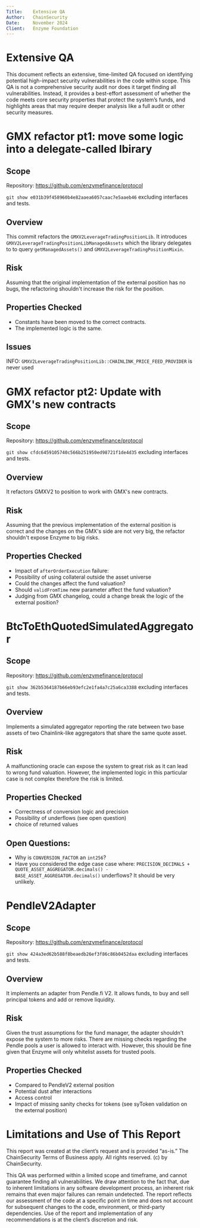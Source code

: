 ```yaml
---
Title:    Extensive QA
Author:   ChainSecurity  
Date:     November 2024
Client:   Enzyme Foundation
---
```


# Extensive QA

This document reflects an extensive, time-limited QA focused on identifying potential high-impact security vulnerabilities in the code within scope. This QA is not a comprehensive security audit nor does it target finding all vulnerabilities. Instead, it provides a best-effort assessment of whether the code meets core security properties that protect the system’s funds, and highlights areas that may require deeper analysis like a full audit or other security measures.

# GMX refactor pt1: move some logic into a delegate-called lbirary

## Scope

Repository: https://github.com/enzymefinance/protocol

``git show e031b39f458960b4e82aaea6057caac7e5aaeb46`` excluding interfaces and tests.

## Overview

This commit refactors the ``GMXV2LeverageTradingPositionLib``. It introduces ``GMXV2LeverageTradingPositionLibManagedAssets`` which the library delegates to to query ``getManagedAssets()`` and ``GMXV2LeverageTradingPositionMixin``.

## Risk

Assuming that the original implementation of the external position has no bugs, the refactoring shouldn't increase the risk for the position.

## Properties Checked

- Constants have been moved to the correct contracts.
- The implemented logic is the same. 

## Issues

INFO: ``GMXV2LeverageTradingPositionLib::CHAINLINK_PRICE_FEED_PROVIDER`` is never used

# GMX refactor pt2: Update with GMX's new contracts

## Scope

Repository: https://github.com/enzymefinance/protocol

``git show cfdc6459105740c566b251950ed98721f1de4d35`` excluding interfaces and tests.

## Overview

It refactors GMXV2 to position to work with GMX's new contracts.

## Risk

Assuming that the previous implementation of the external position is correct and the changes on the GMX's side are not very big, the refactor shouldn't expose Enzyme to big risks.

## Properties Checked

- Impact of ``afterOrderExecution`` failure:
- Possibility of using collateral outside the asset universe
- Could the changes affect the fund valuation?
- Should ``validFromTime`` new parameter affect the fund valuation?
- Judging from GMX changelog, could a change break the logic of the external position?


# BtcToEthQuotedSimulatedAggregator

## Scope

Repository: https://github.com/enzymefinance/protocol

``git show 362b5364187b66eb93efc2e1fa4a7c25a6ca3388`` excluding interfaces and tests.

## Overview

Implements a simulated aggregator reporting the rate between two base assets of two Chainlink-like aggregators that share the same quote asset. 

## Risk

A malfunctioning oracle can expose the system to great risk as it can lead to wrong fund valuation. However, the implemented logic in this particular case is not complex therefore the risk is limited.

## Properties Checked

- Correctness of conversion logic and precision
- Possibility of underflows (see open question)
- choice of returned values

## Open Questions:

- Why is ``CONVERSION_FACTOR`` an ``int256``?
- Have you considered the edge case case where: ``PRECISION_DECIMALS + QUOTE_ASSET_AGGREGATOR.decimals() - BASE_ASSET_AGGREGATOR.decimals()`` underflows? It should be very unlikely.

# PendleV2Adapter

## Scope

Repository: https://github.com/enzymefinance/protocol

``git show 424a3ed62b588f8beaedb26ef3f86c86b0452daa`` excluding interfaces and tests.

## Overview

It implements an adapter from Pendle.fi V2. It allows funds, to buy and sell principal tokens and add or remove liquidity.

## Risk

Given the trust assumptions for the fund manager, the adapter shouldn't expose the system to more risks. There are missing checks regarding the Pendle pools a user is allowed to interact with. However, this should be fine given that Enzyme will only whitelist assets for trusted pools.

## Properties Checked

- Compared to PendleV2 external position
- Potential dust after interactions
- Access control
- Impact of missing sanity checks for tokens (see syToken validation on the external position)

# Limitations and Use of This Report
This report was created at the client’s request and is provided “as-is.” The ChainSecurity Terms of Business apply. All rights reserved. (c) by ChainSecurity.

This QA was performed within a limited scope and timeframe, and cannot guarantee finding all vulnerabilities. We draw attention to the fact that, due to inherent limitations in any software development process, an inherent risk remains that even major failures can remain undetected. The report reflects our assessment of the code at a specific point in time and does not account for subsequent changes to the code, environment, or third-party dependencies. Use of the report and implementation of any recommendations is at the client’s discretion and risk.